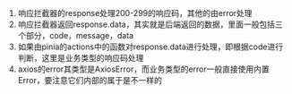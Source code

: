 1. 响应拦截器的response处理200-299的响应码，其他的由error处理
2. 响应拦截器返回response.data，其实就是后端返回的数据，里面一般包括三个部分，code，message，data
3. 如果由pinia的actions中的函数对response.data进行处理，即根据code进行判断，这里是业务类型的响应码处理
4. axios的error其类型是AxiosError，而业务类型的error一般直接使用内置Error，要注意它们内部的属于是不一样的